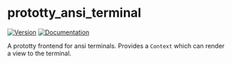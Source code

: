 # prototty\_ansi\_terminal

[![Version](https://img.shields.io/crates/v/prototty_ansi_terminal.svg)](https://crates.io/crates/prototty_ansi_terminal)
[![Documentation](https://docs.rs/prototty_ansi_terminal/badge.svg)](https://docs.rs/prototty_ansi_terminal)

A prototty frontend for ansi terminals. Provides a `Context` which can render a
view to the terminal.
